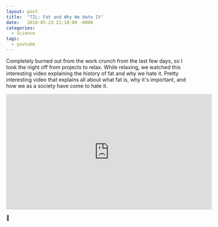 ```yaml
---
layout: post
title:  "TIL: Fat and Why We Hate It"
date:   2018-05-23 21:10:00 -0000
categories:
  - Science
tags:
  - youtube
---
```

Completely burned out from the work crunch from the last few days, so I took the night off from projects to relax. While relaxing, we watched this interesting video explaining the history of fat and why we hate it. Pretty interesting video that explains all about what fat is, why it's important, and how we as a society have come to hate it.

<iframe width="560" height="315" src="https://www.youtube-nocookie.com/embed/Vinqph-g5QI?rel=0" frameborder="0" allow="autoplay; encrypted-media" allowfullscreen></iframe>

💚